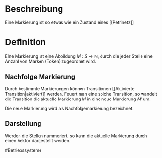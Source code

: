 # Beschreibung
Eine Markierung ist so etwas wie ein Zustand eines [[Petrinetz]]

# Definition
EIne Markierung ist eine Abbildung $M: S \to \mathbb{N}$, durch die jeder Stelle eine Anzahl von Marken (Token) zugeordnet wird.

## Nachfolge Markierung
Durch bestimmte Markierungen können Transitionen [[Aktivierte Transition|aktiviert]] werden. Feuert man eine solche Transition, so wandelt die Transition die aktuelle Markierung $M$ in eine neue Markierung $M'$ um.

Die neue Markierung wird als Nachfolgemarkierung bezeichnet.

## Darstellung
Werden die Stellen nummeriert, so kann die aktuelle Markierung durch einen Vektor dargestellt werden.

#Betriebssysteme 